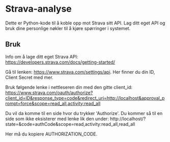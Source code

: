 # Strava-analyse

Dette er Python-kode til å koble opp mot Strava sitt API. Lag ditt eget API og bruk dine personlige nøkler til å kjøre spørringer i systemet.

## Bruk

Info om å lage ditt eget Strava API: https://developers.strava.com/docs/getting-started/

Gå til lenken: https://www.strava.com/settings/api. Her finner du din ID, Client Secret med mer.

Bruk følgende lenke i nettleseren din med den gitte client_id:
https://www.strava.com/oauth/authorize?client_id=ID&response_type=code&redirect_uri=http://localhost&approval_prompt=force&scope=read_all,activity:read_all

Du vil da komme til en side hvor du trykker 'Authorize'.
Du kommer så til en side som ikke eksisterer med lenke lik den under:
http://localhost/?state=&code=authCode&scope=read,activity:read_all,read_all

Her må du kopiere AUTHORIZATION_CODE.